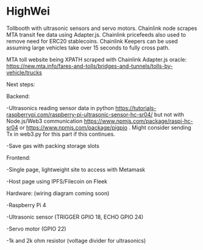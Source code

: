 # HighWei

Tollbooth with ultrasonic sensors and servo motors. Chainlink node scrapes MTA transit fee data using Adapter.js.
Chainlink pricefeeds also used to remove need for ERC20 stablecoins. Chainlink Keepers can be used assuming large vehicles take over 15 seconds to fully cross path.

MTA toll website being XPATH scraped with Chainlink Adapter.js oracle: https://new.mta.info/fares-and-tolls/bridges-and-tunnels/tolls-by-vehicle/trucks

Next steps: 

Backend:

-Ultrasonics reading sensor data in python https://tutorials-raspberrypi.com/raspberry-pi-ultrasonic-sensor-hc-sr04/ but not with Node.js/Web3 communication https://www.npmjs.com/package/raspi-hc-sr04 or https://www.npmjs.com/package/pigpio . Might consider sending Tx in web3.py for this part if this continues.

-Save gas with packing storage slots

Frontend: 

-Single page, lightweight site to access with Metamask

-Host page using IPFS/Filecoin on Fleek

Hardware: (wiring diagram coming soon)

-Raspberry Pi 4

-Ultrasonic sensor (TRIGGER GPIO 18, ECHO GPIO 24)

-Servo motor (GPIO 22)

-1k and 2k ohm resistor (voltage divider for ultrasonics)
